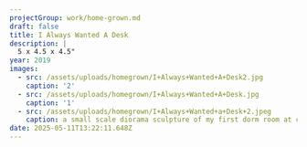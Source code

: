 ```yaml
---
projectGroup: work/home-grown.md
draft: false
title: I Always Wanted A Desk
description: |
  5 x 4.5 x 4.5"
year: 2019
images:
  - src: /assets/uploads/homegrown/I+Always+Wanted+A+Desk2.jpg
    caption: '2'
  - src: /assets/uploads/homegrown/I+Always+Wanted+A+Desk.jpg
    caption: '1'
  - src: /assets/uploads/homegrown/I+Always+Wanted+a+Desk+2.jpeg
    caption: a small scale diorama sculpture of my first dorm room at college
date: 2025-05-11T13:22:11.648Z
---
```


